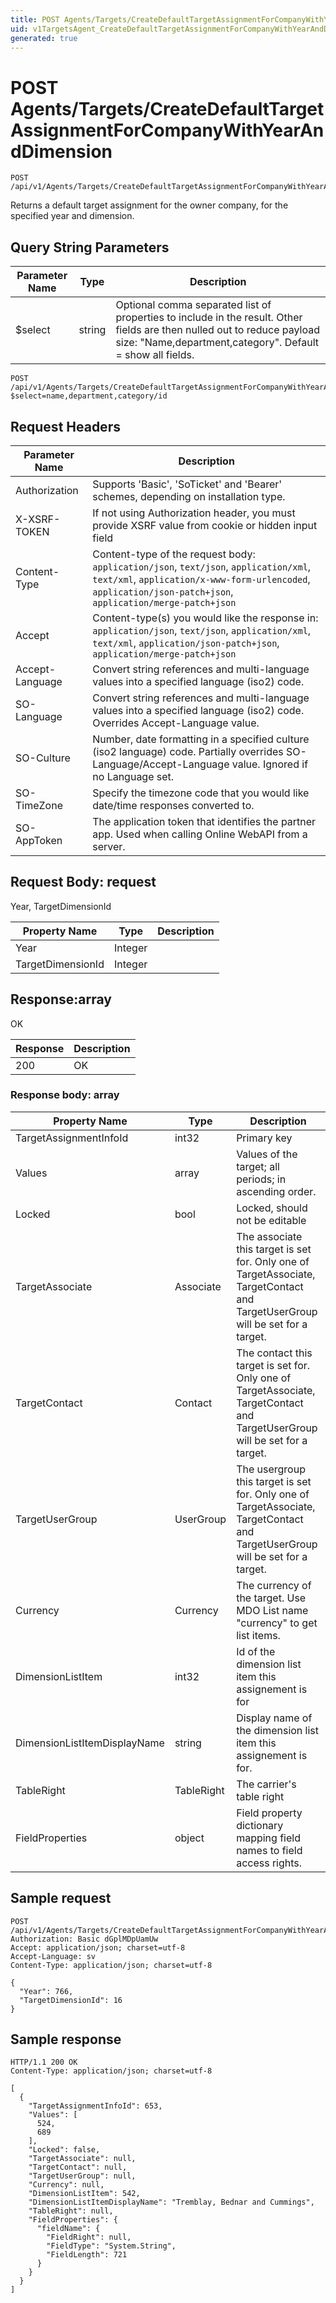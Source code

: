 ```yaml
---
title: POST Agents/Targets/CreateDefaultTargetAssignmentForCompanyWithYearAndDimension
uid: v1TargetsAgent_CreateDefaultTargetAssignmentForCompanyWithYearAndDimension
generated: true
---
```


# POST Agents/Targets/CreateDefaultTargetAssignmentForCompanyWithYearAndDimension

```http
POST /api/v1/Agents/Targets/CreateDefaultTargetAssignmentForCompanyWithYearAndDimension
```

Returns a default target assignment for the owner company, for the specified year and dimension.







## Query String Parameters

| Parameter Name | Type |  Description |
|----------------|------|--------------|
| $select | string |  Optional comma separated list of properties to include in the result. Other fields are then nulled out to reduce payload size: "Name,department,category". Default = show all fields. |

```http
POST /api/v1/Agents/Targets/CreateDefaultTargetAssignmentForCompanyWithYearAndDimension?$select=name,department,category/id
```


## Request Headers

| Parameter Name | Description |
|----------------|-------------|
| Authorization  | Supports 'Basic', 'SoTicket' and 'Bearer' schemes, depending on installation type. |
| X-XSRF-TOKEN   | If not using Authorization header, you must provide XSRF value from cookie or hidden input field |
| Content-Type | Content-type of the request body: `application/json`, `text/json`, `application/xml`, `text/xml`, `application/x-www-form-urlencoded`, `application/json-patch+json`, `application/merge-patch+json` |
| Accept         | Content-type(s) you would like the response in: `application/json`, `text/json`, `application/xml`, `text/xml`, `application/json-patch+json`, `application/merge-patch+json` |
| Accept-Language | Convert string references and multi-language values into a specified language (iso2) code. |
| SO-Language | Convert string references and multi-language values into a specified language (iso2) code. Overrides Accept-Language value. |
| SO-Culture | Number, date formatting in a specified culture (iso2 language) code. Partially overrides SO-Language/Accept-Language value. Ignored if no Language set. |
| SO-TimeZone | Specify the timezone code that you would like date/time responses converted to. |
| SO-AppToken | The application token that identifies the partner app. Used when calling Online WebAPI from a server. |

## Request Body: request 

Year, TargetDimensionId 

| Property Name | Type |  Description |
|----------------|------|--------------|
| Year | Integer |  |
| TargetDimensionId | Integer |  |

## Response:array

OK

| Response | Description |
|----------------|-------------|
| 200 | OK |

### Response body: array

| Property Name | Type |  Description |
|----------------|------|--------------|
| TargetAssignmentInfoId | int32 | Primary key |
| Values | array | Values of the target; all periods; in ascending order. |
| Locked | bool | Locked, should not be editable |
| TargetAssociate | Associate | The associate this target is set for. Only one of TargetAssociate, TargetContact and TargetUserGroup will be set for a target. |
| TargetContact | Contact | The contact this target is set for. Only one of TargetAssociate, TargetContact and TargetUserGroup will be set for a target. |
| TargetUserGroup | UserGroup | The usergroup this target is set for. Only one of TargetAssociate, TargetContact and TargetUserGroup will be set for a target. |
| Currency | Currency | The currency of the target.  Use MDO List name "currency" to get list items. |
| DimensionListItem | int32 | Id of the dimension list item this assignement is for |
| DimensionListItemDisplayName | string | Display name of the dimension list item this assignement is for. |
| TableRight | TableRight | The carrier's table right |
| FieldProperties | object | Field property dictionary mapping field names to field access rights. |

## Sample request

```http!
POST /api/v1/Agents/Targets/CreateDefaultTargetAssignmentForCompanyWithYearAndDimension
Authorization: Basic dGplMDpUamUw
Accept: application/json; charset=utf-8
Accept-Language: sv
Content-Type: application/json; charset=utf-8

{
  "Year": 766,
  "TargetDimensionId": 16
}
```

## Sample response

```http_
HTTP/1.1 200 OK
Content-Type: application/json; charset=utf-8

[
  {
    "TargetAssignmentInfoId": 653,
    "Values": [
      524,
      689
    ],
    "Locked": false,
    "TargetAssociate": null,
    "TargetContact": null,
    "TargetUserGroup": null,
    "Currency": null,
    "DimensionListItem": 542,
    "DimensionListItemDisplayName": "Tremblay, Bednar and Cummings",
    "TableRight": null,
    "FieldProperties": {
      "fieldName": {
        "FieldRight": null,
        "FieldType": "System.String",
        "FieldLength": 721
      }
    }
  }
]
```